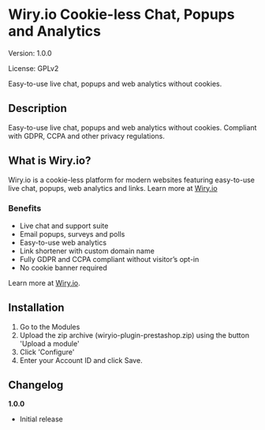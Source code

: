 # Wiry.io Cookie-less Chat, Popups and Analytics

Version: 1.0.0

License: GPLv2

Easy-to-use live chat, popups and web analytics without cookies.

## Description

Easy-to-use live chat, popups and web analytics without cookies. Compliant with GDPR, CCPA and other privacy regulations.

## What is Wiry.io?

Wiry.io is a cookie-less platform for modern websites featuring easy-to-use live chat, popups, web analytics and links. Learn more at [Wiry.io](https://wiry.io/?ref=prestashop)

### Benefits

- Live chat and support suite
- Email popups, surveys and polls
- Easy-to-use web analytics
- Link shortener with custom domain name
- Fully GDPR and CCPA compliant without visitor’s opt-in
- No cookie banner required

Learn more at [Wiry.io](https://wiry.io/?ref=prestashop).

## Installation

1. Go to the Modules
2. Upload the zip archive (wiryio-plugin-prestashop.zip) using the button 'Upload a module'
3. Click 'Configure'
4. Enter your Account ID and click Save.

## Changelog

__1.0.0__

- Initial release
